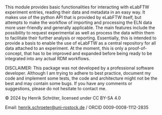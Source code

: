 This module provides basic functionalities for interacting with eLabFTW experiment entries, reading their data and metadata in an easy way. It makes use of the python API that is provided by eLabFTW itself, but attempts to make the workflow of importing and processing the ELN data more user-friendly and generally applicable. The main features include the possibility to request experimental 
as well as process the data within them to facilitate their further analysis or reporting. Essentially, this is intended to provide a basis to enable the use of eLabFTW as a central repository for all data attached to an experiment. At the moment, this is only a proof-of-concept, that has to be improved and expanded before being ready to be integrated into any actual RDM workflows.

DISCLAIMER: This package was not developed by a professional software developer. Although I am trying to adhere to best practice, document my code and implement some tests, the code and architecture might not be the best and may contain some bugs. If you have any comments or suggestions, please do not hesitate to contact me.

© 2024 by Henrik Schröter, licensed under CC BY-SA 4.0

Email: henrik.schroeter@uni-rostock.de / ORCID 0009-0008-1112-2835
